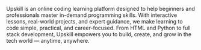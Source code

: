 
Upskill is an online coding learning platform designed to help beginners and professionals master in-demand programming skills. With interactive lessons, real-world projects, and expert guidance, we make learning to code simple, practical, and career-focused. From HTML and Python to full stack development, Upskill empowers you to build, create, and grow in the tech world — anytime, anywhere.